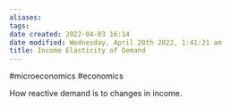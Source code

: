 ```yaml
---
aliases: 
tags: 
date created: 2022-04-03 16:14
date modified: Wednesday, April 20th 2022, 1:41:21 am
title: Income Elasticity of Demand
---
```


#microeconomics #economics

How reactive demand is to changes in income.

